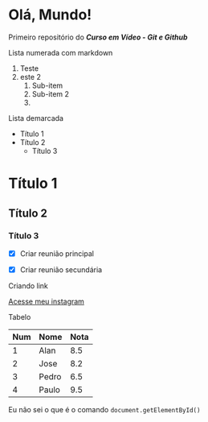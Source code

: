 # Olá, Mundo!
 Primeiro repositório  do __*Curso em Vídeo - Git e Github*__


Lista numerada com markdown

1. Teste
2. este 2
   1. Sub-item
   2. Sub-item 2
   3. 
Lista demarcada
* Título 1
* Título 2
  * Título 3

# Título 1
## Título 2
### Título 3

- [x] Criar reunião principal
- [x] Criar reunião secundária


Criando link

[Acesse meu instagram](https://instagram.com/alanhenri_)


Tabelo

Num | Nome | Nota
---|---|---
1|Alan|8.5
2|Jose|8.2
3|Pedro|6.5
4|Paulo|9.5



Eu não sei o que é o comando `document.getElementById()`

